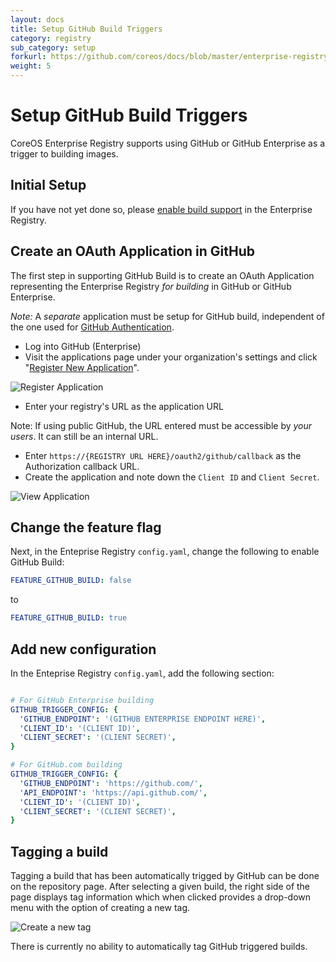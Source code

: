 ```yaml
---
layout: docs
title: Setup GitHub Build Triggers
category: registry
sub_category: setup
forkurl: https://github.com/coreos/docs/blob/master/enterprise-registry/github-build/index.md
weight: 5
---
```


# Setup GitHub Build Triggers

CoreOS Enterprise Registry supports using GitHub or GitHub Enterprise as a trigger to building
images.

## Initial Setup

If you have not yet done so, please <a href="{{site.url}}/docs/enterprise-registry/build-support/">enable build support</a> in the Enterprise Registry.

## Create an OAuth Application in GitHub

The first step in supporting GitHub Build is to create an OAuth Application representing the
Enterprise Registry *for building* in GitHub or GitHub Enterprise.

*Note:* A *separate* application must be setup for GitHub build, independent of the one used for [GitHub Authentication]({{site.url}}/docs/enterprise-registry/github-auth/).

- Log into GitHub (Enterprise)
- Visit the applications page under your organization's settings and click "<a href="https://github.com/settings/applications/new">Register New Application</a>".


<img src="{{site.url}}/docs/enterprise-registry/github-auth/register-app.png" class="img-center" alt="Register Application"/>

- Enter your registry's URL as the application URL

Note: If using public GitHub, the URL entered must be accessible by *your users*. It can still be an internal URL.

- Enter `https://{REGISTRY URL HERE}/oauth2/github/callback` as the Authorization callback URL.
- Create the application and note down the `Client ID` and `Client Secret`.

<img src="{{site.url}}/docs/enterprise-registry/github-auth/view-app.png" class="img-center" alt="View Application"/>

## Change the feature flag

Next, in the Enteprise Registry `config.yaml`, change the following to enable GitHub Build:

```yaml
FEATURE_GITHUB_BUILD: false
```

to

```yaml
FEATURE_GITHUB_BUILD: true
```

## Add new configuration

In the Enteprise Registry `config.yaml`, add the following section:

```yaml

# For GitHub Enterprise building
GITHUB_TRIGGER_CONFIG: {
  'GITHUB_ENDPOINT': '(GITHUB ENTERPRISE ENDPOINT HERE)',
  'CLIENT_ID': '(CLIENT ID)',
  'CLIENT_SECRET': '(CLIENT SECRET)',
}

# For GitHub.com building
GITHUB_TRIGGER_CONFIG: {
  'GITHUB_ENDPOINT': 'https://github.com/',
  'API_ENDPOINT': 'https://api.github.com/',
  'CLIENT_ID': '(CLIENT ID)',
  'CLIENT_SECRET': '(CLIENT SECRET)',
}
```

## Tagging a build

Tagging a build that has been automatically trigged by GitHub can be done on the repository page.
After selecting a given build, the right side of the page displays tag information which when clicked provides a drop-down menu with the option of creating a new tag.

<img src="{{site.url}}/docs/enterprise-registry/github-build/new-tag.png" class="img-center" alt="Create a new tag"/>

There is currently no ability to automatically tag GitHub triggered builds.
